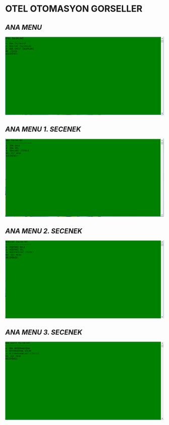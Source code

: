 # OTEL OTOMASYON GORSELLER
## *ANA MENU*
![ana menu](https://github.com/MelihGuler/otelOtomasyon-withCpp/blob/master/gorseller/ana%20menu.PNG)
## *ANA MENU 1. SECENEK*
![ana menu1](https://github.com/MelihGuler/otelOtomasyon-withCpp/blob/master/gorseller/1in1.PNG)
## *ANA MENU 2. SECENEK*
![ana menu2](https://github.com/MelihGuler/otelOtomasyon-withCpp/blob/master/gorseller/1in2.PNG)
## *ANA MENU 3. SECENEK*
![ana menu3](https://github.com/MelihGuler/otelOtomasyon-withCpp/blob/master/gorseller/1in3.PNG)
